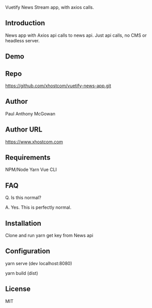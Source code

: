 Vuetify News Stream app, with axios calls.

## Introduction

News app with Axios api calls to news api. Just api calls, no CMS or headless server.

## Demo


## Repo

https://github.com/xhostcom/vuetify-news-app.git

## Author

Paul Anthony McGowan

## Author URL

https://www.xhostcom.com

## Requirements

NPM/Node
 Yarn
Vue CLI

## FAQ

Q. Is this normal?

A. Yes. This is perfectly normal.

## Installation

Clone and run yarn  get key from News api

## Configuration

yarn serve  (dev localhost:8080)

yarn build (dist)

## License

MIT
